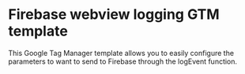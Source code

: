 # Firebase webview logging GTM template

This Google Tag Manager template allows you to easily configure the parameters to want to send to Firebase through the logEvent function.
